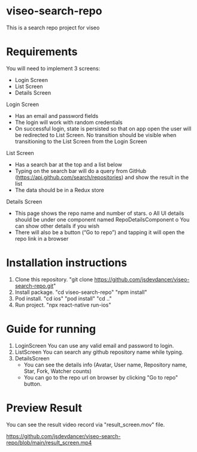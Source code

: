 # viseo-search-repo
This is a search repo project for viseo

# Requirements
You will need to implement 3 screens: 
- Login Screen 
- List Screen 
- Details Screen 
 
Login Screen 
- Has an email and password fields 
- The login will work with random credentials 
- On successful login, state is persisted so that on app open the user will be redirected to List Screen. No transition 
should be visible when transitioning to the List Screen from the Login Screen 
 
List Screen 
- Has a search bar at the top and a list below 
- Typing on the search bar will do a query from GitHub (https://api.github.com/search/repositories) and show the result 
in the list 
- The data should be in a Redux store 
 
Details Screen 
- This page shows the repo name and number of stars. 
o All UI details should be under one component named RepoDetailsComponent 
o You can show other details if you wish 
- There will also be a button (“Go to repo”) and tapping it will open the repo link in a browser

# Installation instructions
1. Clone this repository.
   "git clone https://github.com/jsdevdancer/viseo-search-repo.git"
2. Install package.
   "cd viseo-search-repo"
   "npm install"
3. Pod install.
   "cd ios"
   "pod install"
   "cd .."
4. Run project.
   "npx react-native run-ios"

# Guide for running
1. LoginScreen
   You can use any valid email and password to login.
2. ListScreen
   You can search any github repository name while typing.
3. DetailsScreen
   - You can see the details info (Avatar, User name, Repository name, Star, Fork, Watcher counts)
   - You can go to the repo url on browser by clicking "Go to repo" button.

# Preview Result
  You can see the result video record via "result_screen.mov" file. 
   
  https://github.com/jsdevdancer/viseo-search-repo/blob/main/result_screen.mp4